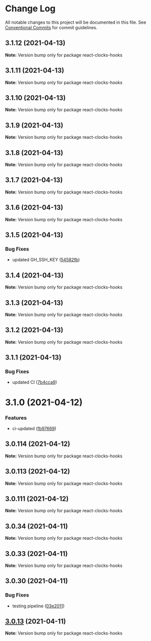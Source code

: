 # Change Log

All notable changes to this project will be documented in this file.
See [Conventional Commits](https://conventionalcommits.org) for commit guidelines.

## 3.1.12 (2021-04-13)

**Note:** Version bump only for package react-clocks-hooks

## 3.1.11 (2021-04-13)

**Note:** Version bump only for package react-clocks-hooks

## 3.1.10 (2021-04-13)

**Note:** Version bump only for package react-clocks-hooks

## 3.1.9 (2021-04-13)

**Note:** Version bump only for package react-clocks-hooks

## 3.1.8 (2021-04-13)

**Note:** Version bump only for package react-clocks-hooks

## 3.1.7 (2021-04-13)

**Note:** Version bump only for package react-clocks-hooks

## 3.1.6 (2021-04-13)

**Note:** Version bump only for package react-clocks-hooks

## 3.1.5 (2021-04-13)

### Bug Fixes

- updated GH_SSH_KEY ([54582fb](https://github.com/appsparkler/my-storybooks/commit/54582fbe0ea92b32bbf59db246784a7ebbefadf5))

## 3.1.4 (2021-04-13)

**Note:** Version bump only for package react-clocks-hooks

## 3.1.3 (2021-04-13)

**Note:** Version bump only for package react-clocks-hooks

## 3.1.2 (2021-04-13)

**Note:** Version bump only for package react-clocks-hooks

## 3.1.1 (2021-04-13)

### Bug Fixes

- updated CI ([7b4cca9](https://github.com/appsparkler/my-storybooks/commit/7b4cca9b3ed597de042e40be4de5930b1ec01568))

# 3.1.0 (2021-04-12)

### Features

- ci-updated ([fb97669](https://github.com/appsparkler/my-storybooks/commit/fb97669dabd916d5cfb7a8b79637073ce593c185))

## 3.0.114 (2021-04-12)

**Note:** Version bump only for package react-clocks-hooks

## 3.0.113 (2021-04-12)

**Note:** Version bump only for package react-clocks-hooks

## 3.0.111 (2021-04-12)

**Note:** Version bump only for package react-clocks-hooks

## 3.0.34 (2021-04-11)

**Note:** Version bump only for package react-clocks-hooks

## 3.0.33 (2021-04-11)

**Note:** Version bump only for package react-clocks-hooks

## 3.0.30 (2021-04-11)

### Bug Fixes

- testing pipeline ([03e2011](https://github.com/appsparkler/my-storybooks/commit/03e2011ff209ade4e9d902a9ce9cb52e0786f82d))

## [3.0.13](https://github.com/appsparkler/my-storybooks/compare/v3.0.12...v3.0.13) (2021-04-11)

**Note:** Version bump only for package react-clocks-hooks
